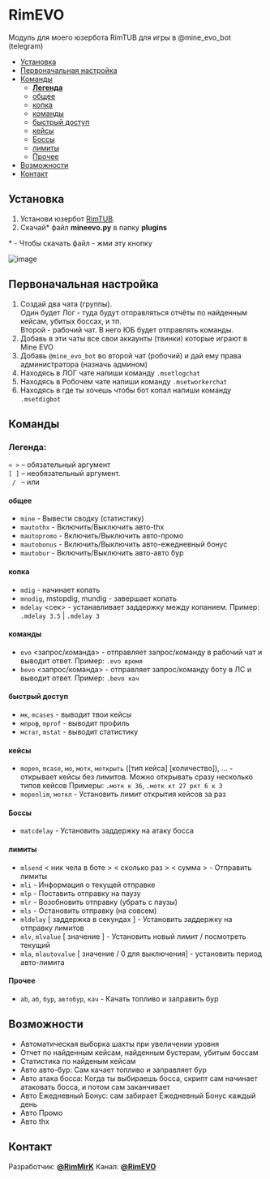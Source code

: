 # RimEVO
Модуль для моего юзербота RimTUB для игры в @mine_evo_bot (telegram)

- [Установка](#установка)
- [Первоначальная настройка](#первоначальная-настройка)
- [Команды](#команды)
  + [**Легенда**](#легенда)
  + [общее](#общее)
  + [копка](#копка)
  + [команды](#команды-1)
  + [быстрый доступ](#быстрый-доступ)
  + [кейсы](#кейсы)
  + [Боссы](#боссы)
  + [лимиты](#лимиты)
  + [Прочее](#прочее)
- [Возможности](#возможности)
- [Контакт](#контакт)

## Установка

1.  Установи юзербот [RimTUB](http://t.me/RimTUB).
2.  Скачай* файл **mineevo.py** в папку **plugins**

\* \- Чтобы скачать файл - жми эту кнопку

![image](https://i.imgur.com/V9XzwIf.png)

## Первоначальная настройка

1.  Создай два чата (группы).  
    Один будет Лог - туда будут отправляться отчёты по найденным кейсам, убитых боссах, и тп.  
    Второй - рабочий чат. В него ЮБ будет отправлять команды.
2.  Добавь в эти чаты все свои аккаунты (твинки) которые играют в Mine EVO
3.  Добавь `@mine_evo_bot` во второй чат (робочий) и дай ему права администратора (назначь админом)
4.  Находясь в ЛОГ чате напиши команду `.msetlogchat`
5.  Находясь в Робочем чате напиши команду `.msetworkerchat`
5.  Находясь в где ты хочешь чтобы бот копал напиши команду `.msetdigbot`


 
## Команды

### Легенда: 
   `< >` – обязательный аргумент \
   `[ ]` – необязательный аргумент. \
   ` / ` – или

#### общее
*   `mine` - Вывести сводку (статистику)
*   `mautothx` - Включить/Выключить авто-thx
*   `mautopromo` - Включить/Выключить авто-промо
*   `mautobonus` - Включить/Выключить авто-ежедневный бонус
*   `mautobur` - Включить/Выключить авто-авто бур
#### копка
*   `mdig` - начинает копать
*   `mnodig`, mstopdig, mundig - завершает копать
*   `mdelay` \<сек\> - устанавливает заддержку между копанием. Пример: `.mdelay 3.5` | `.mdelay 3`
#### команды
*   `evo` \<запрос/команда\> - отправляет запрос/команду в рабочий чат и выводит ответ. Пример: `.evo время`
*   `bevo` \<запрос/команда\> - отправляет запрос/команду боту в ЛС и выводит ответ. Пример: `.bevo кач`
#### быстрый доступ
*   `мк`, `mcases` \- выводит твои кейсы
*   `мпроф`, `mprof` \- выводит профиль
*   `мстат`, `mstat` \- выводит статистику
#### кейсы
*   `mopen`, `mcase`, `мо`, `мотк`, `моткрыть` (\[тип кейса\] \[количество\]), ... - открывает кейсы без лимитов. Можно открывать сразу несколько типов кейсов Примеры: `.мотк к 36`, `.мотк кт 27 ркт 6 к 3`
*   `mopenlim`, `моткл` \- Установить лимит открытия кейсов за раз
#### Боссы
*   `matcdelay` \- Установить заддержку на атаку босса
#### лимиты
*   `mlsend` \< ник чела в боте \> \< сколько раз \> \< сумма \> \- Отправить лимиты
*   `mli` \- Информация о текущей отправке
*   `mlp` \- Поставить отправку на паузу
*   `mlr` \- Возобновить отправку (убрать с паузы)
*   `mls` \- Остановить отправку (на совсем)
*   `mldelay` \[ заддержка в секундах \] \- Установить заддержку на отправку лимитов
*   `mlv`, `mlvalue` \[ значение \] \- Установить новый лимит / посмотреть текущий
*   `mla`, `mlautovalue` \[ значение / 0 для выключения\] - установить период авто-лимита
#### Прочее
*  `ab`, `аб`, `бур`, `автобур`, `кач` - Качать топливо и заправить бур

## Возможности

*   Автоматическая выборка шахты при увеличении уровня
*   Отчет по найденным кейсам, найденным бустерам, убитым боссам
*   Статистика по найденым кейсам
*   Авто авто-бур: Сам качает топливо и заправляет бур
*   Авто атака босса: Когда ты выбираешь босса, скрипт сам начинает атаковать босса, и потом сам заканчивает
*   Авто Ежедневный Бонус: сам забирает Ежедневный Бонус каждый день
*   Авто Промо
*   Авто thx

## Контакт

Разработчик: [**@RimMirK**](http://t.me/RimMirK)
Канал: [**@RimEVO**](http://t.me/RimEVO)

